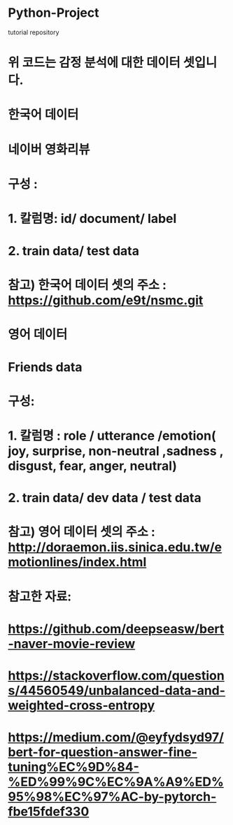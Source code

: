 # Python-Project
tutorial repository

# 위 코드는 감정 분석에 대한 데이터 셋입니다.

# 한국어 데이터
# 네이버 영화리뷰 
# 구성 : 
# 1. 칼럼명: id/ document/ label
# 2. train data/ test data
# 참고) 한국어 데이터 셋의 주소 : https://github.com/e9t/nsmc.git

# 영어 데이터
# Friends data
# 구성:
# 1. 칼럼명 : role / utterance /emotion( joy, surprise, non-neutral ,sadness , disgust, fear, anger, neutral)
# 2. train data/ dev data / test data
# 참고)  영어 데이터 셋의 주소 : http://doraemon.iis.sinica.edu.tw/emotionlines/index.html

# 참고한 자료: 
# https://github.com/deepseasw/bert-naver-movie-review
# https://stackoverflow.com/questions/44560549/unbalanced-data-and-weighted-cross-entropy
# https://medium.com/@eyfydsyd97/bert-for-question-answer-fine-tuning%EC%9D%84-%ED%99%9C%EC%9A%A9%ED%95%98%EC%97%AC-by-pytorch-fbe15fdef330
